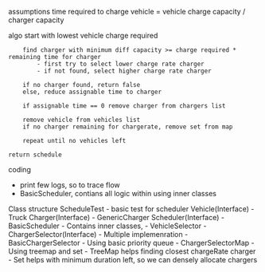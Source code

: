 assumptions
    time required to charge vehicle = vehicle charge capacity / charger capacity 

algo
    start with lowest vehicle charge required

        find charger with minimum diff capacity >= charge required * remaining time for charger
            - first try to select lower charge rate charger
            - if not found, select higher charge rate charger
        
        if no charger found, return false
        else, reduce assignable time to charger

        if assignable time == 0 remove charger from chargers list

        remove vehicle from vehicles list
        if no charger remaining for chargerate, remove set from map
        
        repeat until no vehicles left
    
    return schedule

coding 
 - print few logs, so to trace flow
 - BasicScheduler, contians all logic within using inner classes

Class structure
    ScheduleTest - basic test for scheduler
    Vehicle(Interface)
        - Truck
    Charger(Interface)
        - GenericCharger
    Scheduler(Interface)
        - BasicScheduler
          - Contains inner classes, 
            - VehicleSelector
            - ChargerSelector(Interface)
              - Multiple implemenration
                - BasicChargerSelector
                  - Using basic priority queue
                - ChargerSelectorMap
                  - Using treemap and set
                    - TreeMap helps finding closest chargeRate charger
                    - Set helps with minimum duration left, so we can densely allocate chargers

    

    

